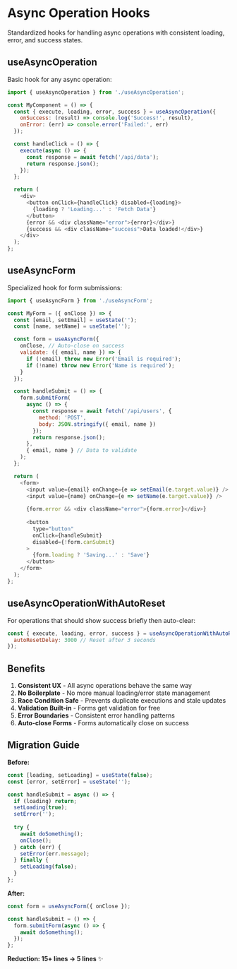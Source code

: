 # Async Operation Hooks

Standardized hooks for handling async operations with consistent loading, error, and success states.

## useAsyncOperation

Basic hook for any async operation:

```javascript
import { useAsyncOperation } from './useAsyncOperation';

const MyComponent = () => {
  const { execute, loading, error, success } = useAsyncOperation({
    onSuccess: (result) => console.log('Success!', result),
    onError: (err) => console.error('Failed:', err)
  });

  const handleClick = () => {
    execute(async () => {
      const response = await fetch('/api/data');
      return response.json();
    });
  };

  return (
    <div>
      <button onClick={handleClick} disabled={loading}>
        {loading ? 'Loading...' : 'Fetch Data'}
      </button>
      {error && <div className="error">{error}</div>}
      {success && <div className="success">Data loaded!</div>}
    </div>
  );
};
```

## useAsyncForm

Specialized hook for form submissions:

```javascript
import { useAsyncForm } from './useAsyncForm';

const MyForm = ({ onClose }) => {
  const [email, setEmail] = useState('');
  const [name, setName] = useState('');

  const form = useAsyncForm({
    onClose, // Auto-close on success
    validate: ({ email, name }) => {
      if (!email) throw new Error('Email is required');
      if (!name) throw new Error('Name is required');
    }
  });

  const handleSubmit = () => {
    form.submitForm(
      async () => {
        const response = await fetch('/api/users', {
          method: 'POST',
          body: JSON.stringify({ email, name })
        });
        return response.json();
      },
      { email, name } // Data to validate
    );
  };

  return (
    <form>
      <input value={email} onChange={e => setEmail(e.target.value)} />
      <input value={name} onChange={e => setName(e.target.value)} />
      
      {form.error && <div className="error">{form.error}</div>}
      
      <button 
        type="button" 
        onClick={handleSubmit} 
        disabled={!form.canSubmit}
      >
        {form.loading ? 'Saving...' : 'Save'}
      </button>
    </form>
  );
};
```

## useAsyncOperationWithAutoReset

For operations that should show success briefly then auto-clear:

```javascript
const { execute, loading, error, success } = useAsyncOperationWithAutoReset({
  autoResetDelay: 3000 // Reset after 3 seconds
});
```

## Benefits

1. **Consistent UX** - All async operations behave the same way
2. **No Boilerplate** - No more manual loading/error state management
3. **Race Condition Safe** - Prevents duplicate executions and stale updates
4. **Validation Built-in** - Forms get validation for free
5. **Error Boundaries** - Consistent error handling patterns
6. **Auto-close Forms** - Forms automatically close on success

## Migration Guide

**Before:**
```javascript
const [loading, setLoading] = useState(false);
const [error, setError] = useState('');

const handleSubmit = async () => {
  if (loading) return;
  setLoading(true);
  setError('');
  
  try {
    await doSomething();
    onClose();
  } catch (err) {
    setError(err.message);
  } finally {
    setLoading(false);
  }
};
```

**After:**
```javascript
const form = useAsyncForm({ onClose });

const handleSubmit = () => {
  form.submitForm(async () => {
    await doSomething();
  });
};
```

**Reduction: 15+ lines → 5 lines** ✨